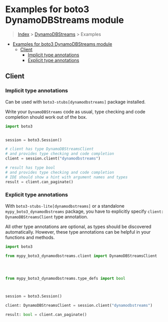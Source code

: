 <a id="examples-for-boto3-dynamodbstreams-module"></a>

# Examples for boto3 DynamoDBStreams module

> [Index](../README.md) > [DynamoDBStreams](./README.md) > Examples

- [Examples for boto3 DynamoDBStreams module](#examples-for-boto3-dynamodbstreams-module)
  - [Client](#client)
    - [Implicit type annotations](#implicit-type-annotations)
    - [Explicit type annotations](#explicit-type-annotations)

<a id="client"></a>

## Client

<a id="implicit-type-annotations"></a>

### Implicit type annotations

Can be used with `boto3-stubs[dynamodbstreams]` package installed.

Write your `DynamoDBStreams` code as usual, type checking and code completion
should work out of the box.

```python
import boto3


session = boto3.Session()

# client has type DynamoDBStreamsClient
# and provides type checking and code completion
client = session.client("dynamodbstreams")

# result has type bool
# and provides type checking and code completion
# IDE should show a hint with argument names and types
result = client.can_paginate()
```

<a id="explicit-type-annotations"></a>

### Explicit type annotations

With `boto3-stubs-lite[dynamodbstreams]` or a standalone
`mypy_boto3_dynamodbstreams` package, you have to explicitly specify
`client: DynamoDBStreamsClient` type annotation.

All other type annotations are optional, as types should be discovered
automatically. However, these type annotations can be helpful in your functions
and methods.

```python
import boto3

from mypy_boto3_dynamodbstreams.client import DynamoDBStreamsClient




from mypy_boto3_dynamodbstreams.type_defs import bool



session = boto3.Session()

client: DynamoDBStreamsClient = session.client("dynamodbstreams")

result: bool = client.can_paginate()
```
